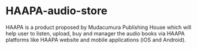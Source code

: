 # HAAPA-audio-store
HAAPA is a product proposed by Mudacumura Publishing House which will help user to listen, upload, buy and manager the audio books via HAAPA platforms like HAAPA website and mobile applications (iOS and Android).
